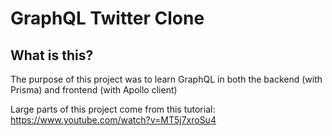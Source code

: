 # GraphQL Twitter Clone

## What is this?
The purpose of this project was to learn GraphQL in both the backend (with Prisma) and frontend (with Apollo client)

Large parts of this project come from this tutorial:
https://www.youtube.com/watch?v=MT5j7xroSu4
